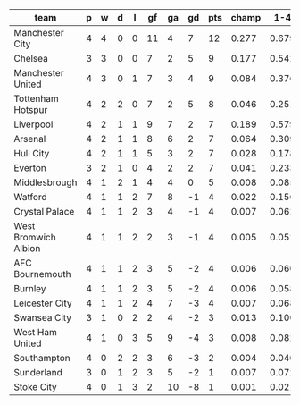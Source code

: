 |         team         | p | w | d | l | gf | ga | gd | pts | champ |  1-4  |  5-7  |  rlg  |
|----------------------|---|---|---|---|----|----|----|-----|-------|-------|-------|-------|
| Manchester City      | 4 | 4 | 0 | 0 | 11 |  4 |  7 |  12 | 0.277 | 0.679 | 0.167 | 0.004|
| Chelsea              | 3 | 3 | 0 | 0 |  7 |  2 |  5 |   9 | 0.177 | 0.542 | 0.213 | 0.011|
| Manchester United    | 4 | 3 | 0 | 1 |  7 |  3 |  4 |   9 | 0.084 | 0.376 | 0.235 | 0.028|
| Tottenham Hotspur    | 4 | 2 | 2 | 0 |  7 |  2 |  5 |   8 | 0.046 | 0.251 | 0.219 | 0.049|
| Liverpool            | 4 | 2 | 1 | 1 |  9 |  7 |  2 |   7 | 0.189 | 0.579 | 0.201 | 0.008|
| Arsenal              | 4 | 2 | 1 | 1 |  8 |  6 |  2 |   7 | 0.064 | 0.309 | 0.228 | 0.037|
| Hull City            | 4 | 2 | 1 | 1 |  5 |  3 |  2 |   7 | 0.028 | 0.178 | 0.196 | 0.085|
| Everton              | 3 | 2 | 1 | 0 |  4 |  2 |  2 |   7 | 0.041 | 0.233 | 0.211 | 0.060|
| Middlesbrough        | 4 | 1 | 2 | 1 |  4 |  4 |  0 |   5 | 0.008 | 0.085 | 0.135 | 0.179|
| Watford              | 4 | 1 | 1 | 2 |  7 |  8 | -1 |   4 | 0.022 | 0.156 | 0.180 | 0.099|
| Crystal Palace       | 4 | 1 | 1 | 2 |  3 |  4 | -1 |   4 | 0.007 | 0.062 | 0.103 | 0.232|
| West Bromwich Albion | 4 | 1 | 1 | 2 |  2 |  3 | -1 |   4 | 0.005 | 0.052 | 0.087 | 0.263|
| AFC Bournemouth      | 4 | 1 | 1 | 2 |  3 |  5 | -2 |   4 | 0.006 | 0.060 | 0.107 | 0.225|
| Burnley              | 4 | 1 | 1 | 2 |  3 |  5 | -2 |   4 | 0.006 | 0.058 | 0.098 | 0.238|
| Leicester City       | 4 | 1 | 1 | 2 |  4 |  7 | -3 |   4 | 0.007 | 0.068 | 0.118 | 0.206|
| Swansea City         | 3 | 1 | 0 | 2 |  2 |  4 | -2 |   3 | 0.013 | 0.100 | 0.138 | 0.165|
| West Ham United      | 4 | 1 | 0 | 3 |  5 |  9 | -4 |   3 | 0.008 | 0.082 | 0.123 | 0.182|
| Southampton          | 4 | 0 | 2 | 2 |  3 |  6 | -3 |   2 | 0.004 | 0.040 | 0.077 | 0.309|
| Sunderland           | 3 | 0 | 1 | 2 |  3 |  5 | -2 |   1 | 0.007 | 0.072 | 0.111 | 0.219|
| Stoke City           | 4 | 0 | 1 | 3 |  2 | 10 | -8 |   1 | 0.001 | 0.021 | 0.055 | 0.402|
